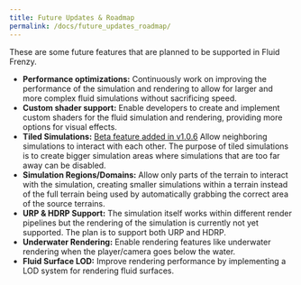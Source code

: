 ```yaml
---
title: Future Updates & Roadmap
permalink: /docs/future_updates_roadmap/
---
```



These are some future features that are planned to be supported in Fluid Frenzy.

- **Performance optimizations:** Continuously work on improving the performance of the simulation and rendering to allow for larger and more complex fluid simulations without sacrificing speed.
- **Custom shader support:** Enable developers to create and implement custom shaders for the fluid simulation and rendering, providing more options for visual effects.
- **Tiled Simulations:** [Beta feature added in v1.0.6](../fluid_modifiers#tiled-simulation) Allow neighboring simulations to interact with each other. The purpose of tiled simulations is to create bigger simulation areas where simulations that are too far away can be disabled. 
- **Simulation Regions/Domains:** Allow only parts of the terrain to interact with the simulation, creating smaller simulations within a terrain instead of the full terrain being used by automatically grabbing the correct area of the source terrains.
- **URP & HDRP Support:** The simulation itself works within different render pipelines but the rendering of the simulation is currently not yet supported. The plan is to support both URP and HDRP.
- **Underwater Rendering:** Enable rendering features like underwater rendering when the player/camera goes below the water.
- **Fluid Surface LOD:** Improve rendering performance by implementing a LOD system for rendering fluid surfaces.